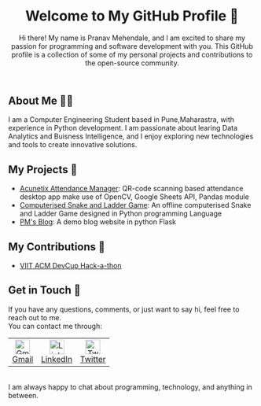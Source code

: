 <!--
**pranavmm14/pranavmm14** is a ✨ _special_ ✨ repository because its `README.md` (this file) appears on your GitHub profile.

Here are some ideas to get you started:

- 🔭 I’m currently working on ...
- 🌱 I’m currently learning ...
- 👯 I’m looking to collaborate on ...
- 🤔 I’m looking for help with ...
- 💬 Ask me about ...
- 📫 How to reach me: ...
- 😄 Pronouns: ...
- ⚡ Fun fact: ...
-->

<!DOCTYPE html>
<html>
  <link rel="stylesheet" href="https://github.githubassets.com/assets/frameworks-828d0f43.css">
  <link rel="stylesheet" href="https://github.githubassets.com/assets/site-84e74259.css">
  <link rel="stylesheet" href="https://github.githubassets.com/assets/github-fc96d9bc.css">
  <body>
    <header>
      <h1>Welcome to My GitHub Profile <span>👋</span></h1>
      <p>Hi there! My name is Pranav Mehendale, and I am excited to share my passion for programming and software development with you. This GitHub profile is a collection of some of my personal projects and contributions to the open-source community.</p>
    </header>
    <section>
      <h2>About Me <span>🙋‍♂️</span></h2>
      <p>I am a Computer Engineering Student based in Pune,Maharastra, with experience in Python development. I am passionate about learing Data Analytics and Buisness Intelligence, and I enjoy exploring new technologies and tools to create innovative solutions.</p>
    </section>
    <section>
      <h2>My Projects <span>🚀</span></h2>
      <ul>
        <li><a href="#">Acunetix Attendance Manager</a>: QR-code scanning based attendance desktop app make use of OpenCV, Google Sheets API, Pandas module</li>
        <li><a href="#">Computerised Snake and Ladder Game</a>: An offline computerised Snake and Ladder Game designed in Python programming Language</li>
        <li><a href="https://github.com/pranavmm14/flask-project-blog-page">PM's Blog</a>: A demo blog website in python Flask</li>
      </ul>
      <!--<p>You can find more of my projects on my <a href="#">personal website/blog/portfolio</a> 🌐.</p>-->
    </section>
    <section>
      <h2>My Contributions <span>🤝</span></h2>
      <ul>
        <li><a href="https://github.com/pranavmm14/45_Solution-Makers"> VIIT ACM DevCup Hack-a-thon </a></li>
        <!--<li><a href="#">Contribution 2</a>: Brief description of the contribution</li>
        <li><a href="#">Contribution 3</a>: Brief description of the contribution</li>-->
      </ul>
    </section>
    <section>
      <h2>Get in Touch <span>📲</span></h2>
      <p>If you have any questions, comments, or just want to say hi, feel free to reach out to me. <br>
        You can contact me through: <br>
        <table>
          <tr>
            <td align="center">
              <a href="mailTo:pranavmehe14@gmail.com" target="_blank" rel="noopener">
                <img src="https://img.icons8.com/fluent/48/000000/gmail-new.png" alt="Gmail" width="30" height="30">
                <br>
                Gmail
              </a>
            </td>
            <td align="center">
              <a href="https://www.linkedin.com/in/pranav-mehendale-287730212" onclick="window.open(this.href,'_blank');return false;">
                <img src="https://img.icons8.com/color/48/000000/linkedin.png" alt="LinkedIn" width="30" height="30">
                <br>
                LinkedIn
              </a>
            </td>
            <td align="center">
              <a href="https://twitter.com/PM_Mehendale" rel="noopener">
                <img src="https://img.icons8.com/color/48/000000/twitter.png" alt="Twitter" width="30" height="30">
                <br>
                Twitter
              </a>
            </td>
          </tr>
        </table>
        <br>I am always happy to chat about programming, technology, and anything in between.
      </p>
    </section>


  </body>
</html>

